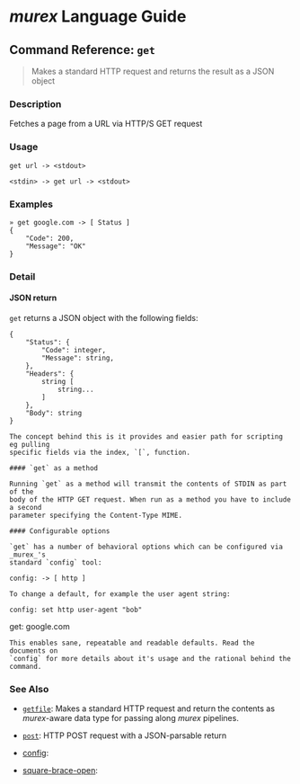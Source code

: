 # _murex_ Language Guide

## Command Reference: `get`

> Makes a standard HTTP request and returns the result as a JSON object

### Description

Fetches a page from a URL via HTTP/S GET request

### Usage

    get url -> <stdout>
    
    <stdin> -> get url -> <stdout>

### Examples

    » get google.com -> [ Status ]
    {
        "Code": 200,
        "Message": "OK"
    }

### Detail

#### JSON return

`get` returns a JSON object with the following fields:

    {
        "Status": {
            "Code": integer,
            "Message": string,
        },
        "Headers": {
            string [
                string...
            ]
        },
        "Body": string
    }
    
    The concept behind this is it provides and easier path for scripting eg pulling
    specific fields via the index, `[`, function.
    
    #### `get` as a method
    
    Running `get` as a method will transmit the contents of STDIN as part of the
    body of the HTTP GET request. When run as a method you have to include a second
    parameter specifying the Content-Type MIME.
    
    #### Configurable options
    
    `get` has a number of behavioral options which can be configured via _murex_'s
    standard `config` tool:
    
    config: -> [ http ]
    
    To change a default, for example the user agent string:
    
    config: set http user-agent "bob"
get: google.com
    
    This enables sane, repeatable and readable defaults. Read the documents on
    `config` for more details about it's usage and the rational behind the command.

### See Also

* [`getfile`](../commands/getfile.md):
  Makes a standard HTTP request and return the contents as _murex_-aware data type for passing along _murex_ pipelines.
* [`post`](../commands/post.md):
  HTTP POST request with a JSON-parsable return
* [config](../commands/config.md):
  
* [square-brace-open](../commands/square-brace-open.md):
  